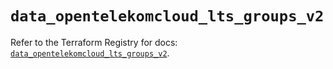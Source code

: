 # `data_opentelekomcloud_lts_groups_v2`

Refer to the Terraform Registry for docs: [`data_opentelekomcloud_lts_groups_v2`](https://registry.terraform.io/providers/opentelekomcloud/opentelekomcloud/1.36.46/docs/data-sources/lts_groups_v2).

